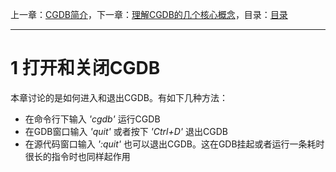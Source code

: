 上一章：[CGDB简介](<summary_of_cgdb.md>)，下一章：[理解CGDB的几个核心概念](<2.0.md>)，目录：[目录](<contents.md>)

----------

1 打开和关闭CGDB
================

本章讨论的是如何进入和退出CGDB。有如下几种方法：

* 在命令行下输入 *'cgdb'* 运行CGDB
* 在GDB窗口输入 *'quit'* 或者按下 *'Ctrl+D'* 退出CGDB
* 在源代码窗口输入 *':quit'* 也可以退出CGDB。这在GDB挂起或者运行一条耗时很长的指令时也同样起作用
